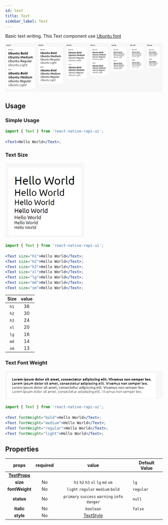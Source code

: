```yaml
---
id: text
title: Text
sidebar_label: Text
---
```


Basic text writing.
This Text component use [Ubuntu font](https://fonts.google.com/specimen/Ubuntu?preview.text_type=custom)

![typorgraphy](./assets/typography.png)

## Usage

### Simple Usage

```jsx
import { Text } from 'react-native-rapi-ui';

<Text>Hello World</Text>;
```

### Text Size

![textSize](./assets/textSize.png)

```jsx
import { Text } from 'react-native-rapi-ui';

<Text size="h1">Hello World</Text>;
<Text size="h2">Hello World</Text>;
<Text size="h3">Hello World</Text>;
<Text size="xl">Hello World</Text>;
<Text size="lg">Hello World</Text>;
<Text size="md">Hello World</Text>;
<Text size="sm">Hello World</Text>;
```

| Size | value |
| :--: | :---: |
| `h1` |  36   |
| `h2` |  30   |
| `h3` |  24   |
| `xl` |  20   |
| `lg` |  16   |
| `md` |  14   |
| `sm` |  13   |

### Text Font Weight

![fontWeight](./assets/fontWeight.png)

```jsx
import { Text } from 'react-native-rapi-ui';

<Text fontWeight="bold">Hello World</Text>;
<Text fontWeight="medium">Hello World</Text>;
<Text fontWeight="regular">Hello World</Text>;
<Text fontWeight="light">Hello World</Text>;
```

## Properties

|                          props                           | required |                           value                            | Default Value |
| :------------------------------------------------------: | :------: | :--------------------------------------------------------: | ------------- |
| **[TextProps](https://reactnative.dev/docs/text#props)** |          |                                                            |               |
|                         **size**                         |    No    |             `h1` `h2` `h3` `xl` `lg` `md` `sm`             | `lg`          |
|                      **fontWeight**                      |    No    |             `light` `regular` `medium` `bold`              | `regular`     |
|                        **status**                        |    No    |       `primary` `success` `warning` `info` `danger`        | `null `       |
|                        **italic**                        |    No    |                         `boolean`                          | `false`       |
|                        **style**                         |    No    | [TextStyle](https://reactnative.dev/docs/text-style-props) |               |
